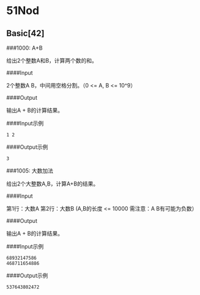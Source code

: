 # 51Nod

## Basic[42]

###1000: A+B

给出2个整数A和B，计算两个数的和。

####Input

2个整数A B，中间用空格分割。（0 <= A, B <= 10^9）

####Output

输出A + B的计算结果。

####Input示例

    1 2

####Output示例

    3

###1005: 大数加法

给出2个大整数A,B，计算A+B的结果。

####Input

第1行：大数A
第2行：大数B
(A,B的长度 <= 10000 需注意：A B有可能为负数）

####Output

输出A + B的计算结果。

####Input示例

    68932147586
    468711654886

####Output示例

    537643802472